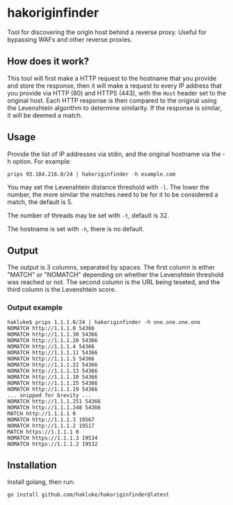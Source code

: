 # hakoriginfinder

Tool for discovering the origin host behind a reverse proxy. Useful for bypassing WAFs and other reverse proxies.

## How does it work?

This tool will first make a HTTP request to the hostname that you provide and store the response, then it will make a request to every IP address that you provide via HTTP (80) and HTTPS (443), with the `Host` header set to the original host. Each HTTP response is then compared to the original using the Levenshtein algorithm to determine similarity. If the response is similar, it will be deemed a match.

## Usage

Provide the list of IP addresses via stdin, and the original hostname via the -h option. For example:

```
prips 93.184.216.0/24 | hakoriginfinder -h example.com
```

You may set the Levenshtein distance threshold with `-l`. The lower the number, the more similar the matches need to be for it to be considered a match, the default is 5.

The number of threads may be set with `-t`, default is 32.

The hostname is set with `-h`, there is no default.

## Output

The output is 3 columns, separated by spaces. The first column is either "MATCH" or "NOMATCH" depending on whether the Levenshtein threshold was reached or not. The second column is the URL being teseted, and the third column is the Levenshtein score.

### Output example

```
hakluke$ prips 1.1.1.0/24 | hakoriginfinder -h one.one.one.one
NOMATCH http://1.1.1.0 54366
NOMATCH http://1.1.1.30 54366
NOMATCH http://1.1.1.20 54366
NOMATCH http://1.1.1.4 54366
NOMATCH http://1.1.1.11 54366
NOMATCH http://1.1.1.5 54366
NOMATCH http://1.1.1.22 54366
NOMATCH http://1.1.1.13 54366
NOMATCH http://1.1.1.10 54366
NOMATCH http://1.1.1.25 54366
NOMATCH http://1.1.1.19 54366
... snipped for brevity ...
NOMATCH http://1.1.1.251 54366
NOMATCH http://1.1.1.248 54366
MATCH http://1.1.1.1 0
NOMATCH http://1.1.1.3 19567
NOMATCH http://1.1.1.2 19517
MATCH https://1.1.1.1 0
NOMATCH https://1.1.1.3 19534
NOMATCH https://1.1.1.2 19532
```

## Installation

Install golang, then run:

```
go install github.com/hakluke/hakoriginfinder@latest
```
